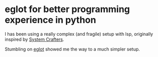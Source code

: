 # eglot for better programming experience in python

I has been using a really complex (and fragile) setup with lsp, originally inspired by [System Crafters](https://systemcrafters.net/emacs-from-scratch/build-your-own-ide-with-lsp-mode/).

Stumbling on [eglot](https://www.youtube.com/watch?v=NQJBvp77WCo) showed me the way to a much simpler setup.